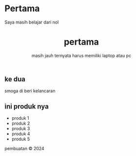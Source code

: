 # Pertama
Saya masih belajar dari nol 
<html>
  <head>
    <meta charset="UTF-8">
    <meta name="viewport" content="width=device-width, initial-scale=1.0">
    <title>mahdiar dreams</title>
    <link rel="styleseet" href ="styles.css">
  </head>
  <body>
    <header>
      <h1>pertama</h1>
      <p>masih jauh ternyata harus memiliki laptop atau pc</p>
    </header>
    <main>
      <section>
        <h1>ke dua</h1>
        <p>smoga di beri kelancaran</p>
      </section>
      <section>
        <h2> ini produk nya</h2>
        <ul>
          <li>produk 1</li>
          <li>produk 2</li>
          <li>produk 3</li>
          <li>produk 4</li>
          <li>produk 5</li>
        </ul>
      </section>
    </main>
    <footer>
      <p>pembuatan &copy; 2024</p>
    </footer>
  </body>
</html>
